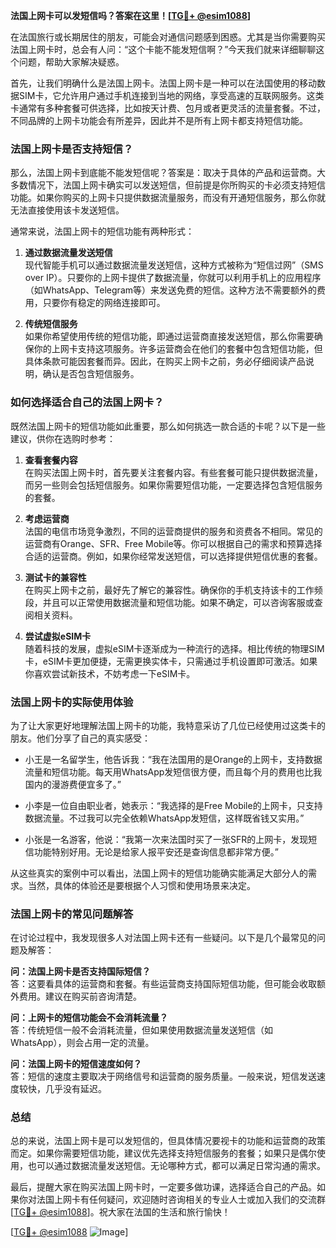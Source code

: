 **法国上网卡可以发短信吗？答案在这里！[[TG💪+ @esim1088](https://t.me/s/esim1088)]**

在法国旅行或长期居住的朋友，可能会对通信问题感到困惑。尤其是当你需要购买法国上网卡时，总会有人问：“这个卡能不能发短信啊？”今天我们就来详细聊聊这个问题，帮助大家解决疑惑。

首先，让我们明确什么是法国上网卡。法国上网卡是一种可以在法国使用的移动数据SIM卡，它允许用户通过手机连接到当地的网络，享受高速的互联网服务。这类卡通常有多种套餐可供选择，比如按天计费、包月或者更灵活的流量套餐。不过，不同品牌的上网卡功能会有所差异，因此并不是所有上网卡都支持短信功能。

### 法国上网卡是否支持短信？

那么，法国上网卡到底能不能发短信呢？答案是：取决于具体的产品和运营商。大多数情况下，法国上网卡确实可以发送短信，但前提是你所购买的卡必须支持短信功能。如果你购买的上网卡只提供数据流量服务，而没有开通短信服务，那么你就无法直接使用该卡发送短信。

通常来说，法国上网卡的短信功能有两种形式：

1. **通过数据流量发送短信**  
   现代智能手机可以通过数据流量发送短信，这种方式被称为“短信过网”（SMS over IP）。只要你的上网卡提供了数据流量，你就可以利用手机上的应用程序（如WhatsApp、Telegram等）来发送免费的短信。这种方法不需要额外的费用，只要你有稳定的网络连接即可。

2. **传统短信服务**  
   如果你希望使用传统的短信功能，即通过运营商直接发送短信，那么你需要确保你的上网卡支持这项服务。许多运营商会在他们的套餐中包含短信功能，但具体条款可能因套餐而异。因此，在购买上网卡之前，务必仔细阅读产品说明，确认是否包含短信服务。

### 如何选择适合自己的法国上网卡？

既然法国上网卡的短信功能如此重要，那么如何挑选一款合适的卡呢？以下是一些建议，供你在选购时参考：

1. **查看套餐内容**  
   在购买法国上网卡时，首先要关注套餐内容。有些套餐可能只提供数据流量，而另一些则会包括短信服务。如果你需要短信功能，一定要选择包含短信服务的套餐。

2. **考虑运营商**  
   法国的电信市场竞争激烈，不同的运营商提供的服务和资费各不相同。常见的运营商有Orange、SFR、Free Mobile等。你可以根据自己的需求和预算选择合适的运营商。例如，如果你经常发送短信，可以选择提供短信优惠的套餐。

3. **测试卡的兼容性**  
   在购买上网卡之前，最好先了解它的兼容性。确保你的手机支持该卡的工作频段，并且可以正常使用数据流量和短信功能。如果不确定，可以咨询客服或查阅相关资料。

4. **尝试虚拟eSIM卡**  
   随着科技的发展，虚拟eSIM卡逐渐成为一种流行的选择。相比传统的物理SIM卡，eSIM卡更加便捷，无需更换实体卡，只需通过手机设置即可激活。如果你喜欢尝试新技术，不妨考虑一下eSIM卡。

### 法国上网卡的实际使用体验

为了让大家更好地理解法国上网卡的功能，我特意采访了几位已经使用过这类卡的朋友。他们分享了自己的真实感受：

- 小王是一名留学生，他告诉我：“我在法国用的是Orange的上网卡，支持数据流量和短信功能。每天用WhatsApp发短信很方便，而且每个月的费用也比我国内的漫游费便宜多了。”

- 小李是一位自由职业者，她表示：“我选择的是Free Mobile的上网卡，只支持数据流量。不过我可以完全依赖WhatsApp发短信，这样既省钱又实用。”

- 小张是一名游客，他说：“我第一次来法国时买了一张SFR的上网卡，发现短信功能特别好用。无论是给家人报平安还是查询信息都非常方便。”

从这些真实的案例中可以看出，法国上网卡的短信功能确实能满足大部分人的需求。当然，具体的体验还是要根据个人习惯和使用场景来决定。

### 法国上网卡的常见问题解答

在讨论过程中，我发现很多人对法国上网卡还有一些疑问。以下是几个最常见的问题及解答：

**问：法国上网卡是否支持国际短信？**  
答：这要看具体的运营商和套餐。有些运营商支持国际短信功能，但可能会收取额外费用。建议在购买前咨询清楚。

**问：上网卡的短信功能会不会消耗流量？**  
答：传统短信一般不会消耗流量，但如果使用数据流量发送短信（如WhatsApp），则会占用一定的流量。

**问：法国上网卡的短信速度如何？**  
答：短信的速度主要取决于网络信号和运营商的服务质量。一般来说，短信发送速度较快，几乎没有延迟。

### 总结

总的来说，法国上网卡是可以发短信的，但具体情况要视卡的功能和运营商的政策而定。如果你需要短信功能，建议优先选择支持短信服务的套餐；如果只是偶尔使用，也可以通过数据流量发送短信。无论哪种方式，都可以满足日常沟通的需求。

最后，提醒大家在购买法国上网卡时，一定要多做功课，选择适合自己的产品。如果你对法国上网卡有任何疑问，欢迎随时咨询相关的专业人士或加入我们的交流群[[TG💪+ @esim1088](https://t.me/s/esim1088)]。祝大家在法国的生活和旅行愉快！

[[TG💪+ @esim1088](https://t.me/s/esim1088) ![Image](https://i.postimg.cc/4NQfJmqS/Snipaste-2025-05-13-00-14-12.png)]